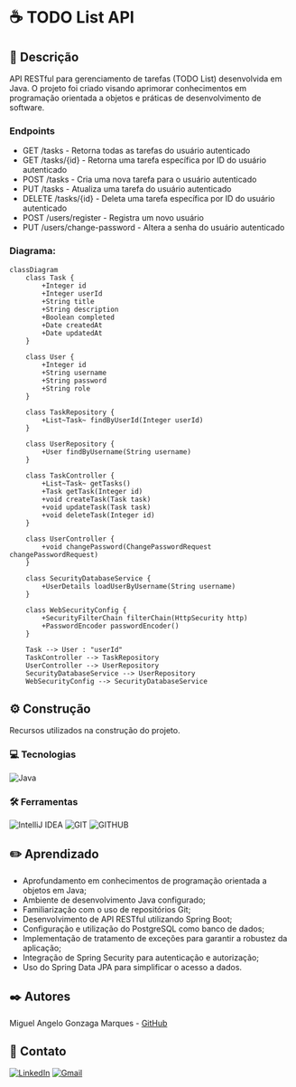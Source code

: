 # ☕ TODO List API

## 📜 Descrição

API RESTful para gerenciamento de tarefas (TODO List) desenvolvida em Java. O projeto foi criado visando
aprimorar conhecimentos em programação orientada a objetos e práticas de desenvolvimento de software.

### Endpoints

- GET /tasks - Retorna todas as tarefas do usuário autenticado
- GET /tasks/{id} - Retorna uma tarefa específica por ID do usuário autenticado
- POST /tasks - Cria uma nova tarefa para o usuário autenticado
- PUT /tasks - Atualiza uma tarefa do usuário autenticado
- DELETE /tasks/{id} - Deleta uma tarefa específica por ID do usuário autenticado
- POST /users/register - Registra um novo usuário
- PUT /users/change-password - Altera a senha do usuário autenticado

### Diagrama:

```mermaid
classDiagram
    class Task {
        +Integer id
        +Integer userId
        +String title
        +String description
        +Boolean completed
        +Date createdAt
        +Date updatedAt
    }

    class User {
        +Integer id
        +String username
        +String password
        +String role
    }

    class TaskRepository {
        +List~Task~ findByUserId(Integer userId)
    }

    class UserRepository {
        +User findByUsername(String username)
    }

    class TaskController {
        +List~Task~ getTasks()
        +Task getTask(Integer id)
        +void createTask(Task task)
        +void updateTask(Task task)
        +void deleteTask(Integer id)
    }

    class UserController {
        +void changePassword(ChangePasswordRequest changePasswordRequest)
    }

    class SecurityDatabaseService {
        +UserDetails loadUserByUsername(String username)
    }

    class WebSecurityConfig {
        +SecurityFilterChain filterChain(HttpSecurity http)
        +PasswordEncoder passwordEncoder()
    }

    Task --> User : "userId"
    TaskController --> TaskRepository
    UserController --> UserRepository
    SecurityDatabaseService --> UserRepository
    WebSecurityConfig --> SecurityDatabaseService
```

## ⚙️ Construção

Recursos utilizados na construção do projeto.

### 💻 Tecnologias

![Java](https://img.shields.io/badge/java-%23ED8B00.svg?style=for-the-badge&logo=openjdk&logoColor=white)

### 🛠️ Ferramentas

![IntelliJ IDEA](https://img.shields.io/badge/IntelliJIDEA-000000.svg?style=for-the-badge&logo=intellij-idea&logoColor=white)
![GIT](https://img.shields.io/static/v1?label=&message=GIT&color=%23F05032&style=for-the-badge&logo=git&logoColor=whitesmoke)
![GITHUB](https://img.shields.io/static/v1?label=&message=GITHUB&color=%23181717&style=for-the-badge&logo=github&logoColor=whitesmoke)

## ✏️ Aprendizado

- Aprofundamento em conhecimentos de programação orientada a objetos em Java;
- Ambiente de desenvolvimento Java configurado;
- Familiarização com o uso de repositórios Git;
- Desenvolvimento de API RESTful utilizando Spring Boot;
- Configuração e utilização do PostgreSQL como banco de dados;
- Implementação de tratamento de exceções para garantir a robustez da aplicação;
- Integração de Spring Security para autenticação e autorização;
- Uso do Spring Data JPA para simplificar o acesso a dados.
## ✒️ Autores

Miguel Angelo Gonzaga Marques - [GitHub](https://github.com/ApenasAngelo)

## 📨 Contato

[![LinkedIn](https://img.shields.io/badge/linkedin-%230077B5.svg?style=for-the-badge&logo=linkedin&logoColor=white)](https://www.linkedin.com/in/miguelangelogonzaga/)
[![Gmail](https://img.shields.io/badge/Gmail-D14836?style=for-the-badge&logo=gmail&logoColor=white)](mailto:mangelogm28@gmail.com)